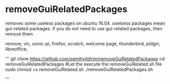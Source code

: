 # removeGuiRelatedPackages
removes some useless packages on ubuntu 16.04. uselsess packages mean gui-related packages.
if you do not need to use gui-related packages, then remove them

remove; vlc, sonic-pi, firefox, scratch, welcome page, thunderbird, pidgin, libreoffice,

''' 
git clone https://github.com/semihyildirim/removeGuiRelatedPackages
cd removeGuiRelatedPackages
#Let the execute the removeGuiRelated.sh file
sudo chmod +x removeGuiRelated.sh
./removeGuiRelatedPackages.sh

'''
